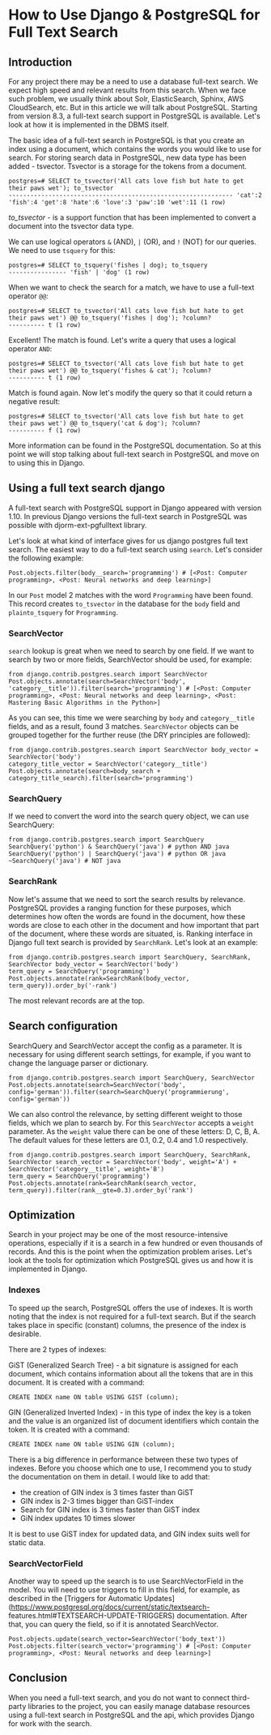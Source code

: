 # How to Use Django & PostgreSQL for Full Text Search

## Introduction

For any project there may be a need to use a database full-text search. We
expect high speed and relevant results from this search. When we face such
problem, we usually think about Solr, ElasticSearch, Sphinx, AWS CloudSearch,
etc. But in this article we will talk about PostgreSQL. Starting from version
8.3, a full-text search support in PostgreSQL is available. Let's look at how
it is implemented in the DBMS itself.

The basic idea of a full-text search in PostgreSQL is that you create an index
using a document, which contains the words you would like to use for search.
For storing search data in PostgreSQL, new data type has been added -
tsvector. Tsvector is a storage for the tokens from a document.

    
    
    postgres=# SELECT to_tsvector('All cats love fish but hate to get their paws wet'); to_tsvector
    -------------------------------------------------------------- 'cat':2 'fish':4 'get':8 'hate':6 'love':3 'paw':10 'wet':11 (1 row)
    

_to_tsvector_ \- is a support function that has been implemented to convert a
document into the tsvector data type.

We can use logical operators `&` (AND), `|` (OR), and `!` (NOT) for our
queries. We need to use `tsquery` for this:

    
    
    postgres=# SELECT to_tsquery('fishes | dog); to_tsquery
    ---------------- 'fish' | 'dog' (1 row)
    

When we want to check the search for a match, we have to use a full-text
operator `@@`:

    
    
    postgres=# SELECT to_tsvector('All cats love fish but hate to get their paws wet') @@ to_tsquery('fishes | dog'); ?column?
    ---------- t (1 row)
    

Excellent! The match is found. Let's write a query that uses a logical
operator `AND`:

    
    
    postgres=# SELECT to_tsvector('All cats love fish but hate to get their paws wet') @@ to_tsquery('fishes & cat'); ?column?
    ---------- t (1 row)
    

Match is found again. Now let's modify the query so that it could return a
negative result:

    
    
    postgres=# SELECT to_tsvector('All cats love fish but hate to get their paws wet') @@ to_tsquery('cat & dog'); ?column?
    ---------- f (1 row)
    

More information can be found in the PostgreSQL documentation. So at this
point we will stop talking about full-text search in PostgreSQL and move on to
using this in Django.

## Using a full text search django

A full-text search with PostgreSQL support in Django appeared with version
1.10. In previous Django versions the full-text search in PostgreSQL was
possible with djorm-ext-pgfulltext library.

Let's look at what kind of interface gives for us django postgres full text
search. The easiest way to do a full-text search using `search`. Let's
consider the following example:

    
    
    Post.objects.filter(body__search='programming') # [<Post: Computer programming>, <Post: Neural networks and deep learning>]
    

In our `Post` model 2 matches with the word `Programming` have been found.
This record creates `to_tsvector` in the database for the `body` field and
`plainto_tsquery` for `Programming`.

### SearchVector

`search` lookup is great when we need to search by one field. If we want to
search by two or more fields, SearchVector should be used, for example:

    
    
    from django.contrib.postgres.search import SearchVector Post.objects.annotate(search=SearchVector('body', 'category__title')).filter(search='programming') # [<Post: Computer programming>, <Post: Neural networks and deep learning>, <Post: Mastering Basic Algorithms in the Python>]
    

As you can see, this time we were searching by `body` and `category__title`
fields, and as a result, found 3 matches. `SearchVector` objects can be
grouped together for the further reuse (the DRY principles are followed):

    
    
    from django.contrib.postgres.search import SearchVector body_vector = SearchVector('body')
    category_title_vector = SearchVector('category__title')
    Post.objects.annotate(search=body_search + category_title_search).filter(search='programming')
    

### SearchQuery

If we need to convert the word into the search query object, we can use
SearchQuery:

    
    
    from django.contrib.postgres.search import SearchQuery SearchQuery('python') & SearchQuery('java') # python AND java
    SearchQuery('python') | SearchQuery('java') # python OR java
    ~SearchQuery('java') # NOT java
    

### SearchRank

Now let's assume that we need to sort the search results by relevance.
PostgreSQL provides a ranging function for these purposes, which determines
how often the words are found in the document, how these words are close to
each other in the document and how important that part of the document, where
these words are situated, is. Ranking interface in Django full text search is
provided by `SearchRank`. Let's look at an example:

    
    
    from django.contrib.postgres.search import SearchQuery, SearchRank, SearchVector body_vector = SearchVector('body')
    term_query = SearchQuery('programming')
    Post.objects.annotate(rank=SearchRank(body_vector, term_query)).order_by('-rank')
    

The most relevant records are at the top.

## Search configuration

SearchQuery and SearchVector accept the config as a parameter. It is necessary
for using different search settings, for example, if you want to change the
language parser or dictionary.

    
    
    from django.contrib.postgres.search import SearchQuery, SearchVector Post.objects.annotate(search=SearchVector('body', config='german')).filter(search=SearchQuery('programmierung', config='german'))
    

We can also control the relevance, by setting different weight to those
fields, which we plan to search by. For this `SearchVector` accepts a `weight`
parameter. As the `weight` value there can be one of these letters: D, C, B,
A. The default values for these letters are 0.1, 0.2, 0.4 and 1.0
respectively.

    
    
    from django.contrib.postgres.search import SearchQuery, SearchRank, SearchVector search_vector = SearchVector('body', weight='A') + SearchVector('category__title', weight='B')
    term_query = SearchQuery('programming')
    Post.objects.annotate(rank=SearchRank(search_vector, term_query)).filter(rank__gte=0.3).order_by('rank')
    

## Optimization

Search in your project may be one of the most resource-intensive operations,
especially if it is a search in a few hundred or even thousands of records.
And this is the point when the optimization problem arises. Let's look at the
tools for optimization which PostgreSQL gives us and how it is implemented in
Django.

### Indexes

To speed up the search, PostgreSQL offers the use of indexes. It is worth
noting that the index is not required for a full-text search. But if the
search takes place in specific (constant) columns, the presence of the index
is desirable.

There are 2 types of indexes:

GiST (Generalized Search Tree) - a bit signature is assigned for each
document, which contains information about all the tokens that are in this
document. It is created with a command:

    
    
    CREATE INDEX name ON table USING GIST (column);
    

GIN (Generalized Inverted Index) - in this type of index the key is a token
and the value is an organized list of document identifiers which contain the
token. It is created with a command:

    
    
    CREATE INDEX name ON table USING GIN (column);
    

There is a big difference in performance between these two types of indexes.
Before you choose which one to use, I recommend you to study the documentation
on them in detail. I would like to add that:

  * the creation of GIN index is 3 times faster than GiST
  * GIN index is 2-3 times bigger than GiST-index
  * Search for GIN index is 3 times faster than GiST index
  * GiN index updates 10 times slower

It is best to use GiST index for updated data, and GIN index suits well for
static data.

### SearchVectorField

Another way to speed up the search is to use SearchVectorField in the model.
You will need to use triggers to fill in this field, for example, as described
in the [Triggers for Automatic
Updates](https://www.postgresql.org/docs/current/static/textsearch-
features.html#TEXTSEARCH-UPDATE-TRIGGERS) documentation. After that, you can
query the field, so if it is annotated SearchVector.

    
    
    Post.objects.update(search_vector=SearchVector('body_text'))
    Post.objects.filter(search_vector='programming') # [<Post: Computer programming>, <Post: Neural networks and deep learning>]
    

## Conclusion

When you need a full-text search, and you do not want to connect third-party
libraries to the project, you can easily manage database resources using a
full-text search in PostgreSQL and the api, which provides Django for work
with the search.
